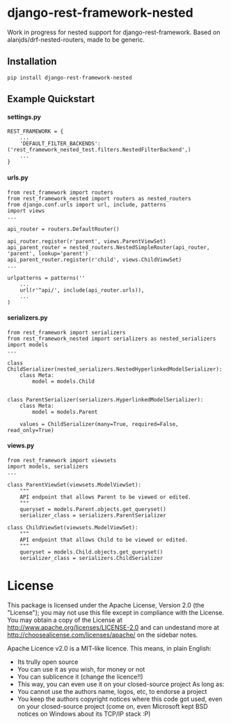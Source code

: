 # django-rest-framework-nested
Work in progress for nested support for django-rest-framework. Based on alanjds/drf-nested-routers, made to be generic.


Installation
------------

```pip install django-rest-framework-nested```


Example Quickstart
----------

#### settings.py
```
REST_FRAMEWORK = {
    ...
    'DEFAULT_FILTER_BACKENDS': ('rest_framework_nested_test.filters.NestedFilterBackend',)
    ...
}
```

#### urls.py
```
from rest_framework import routers
from rest_framework_nested import routers as nested_routers
from django.conf.urls import url, include, patterns
import views
...

api_router = routers.DefaultRouter()

api_router.register(r'parent', views.ParentViewSet)
api_parent_router = nested_routers.NestedSimpleRouter(api_router, 'parent', lookup='parent')
api_parent_router.register(r'child', views.ChildViewSet)
...

urlpatterns = patterns(''
    ...
    url(r'^api/', include(api_router.urls)),
    ...
)
```

#### serializers.py
```
from rest_framework import serializers
from rest_framework_nested import serializers as nested_serializers
import models
...

class ChildSerializer(nested_serializers.NestedHyperlinkedModelSerializer):
    class Meta:
        model = models.Child


class ParentSerializer(serializers.HyperlinkedModelSerializer):
    class Meta:
        model = models.Parent

    values = ChildSerializer(many=True, required=False, read_only=True)
```

#### views.py
```
from rest_framework import viewsets
import models, serializers
...

class ParentViewSet(viewsets.ModelViewSet):
    """
    API endpoint that allows Parent to be viewed or edited.
    """
    queryset = models.Parent.objects.get_queryset()
    serializer_class = serializers.ParentSerializer

class ChildViewSet(viewsets.ModelViewSet):
    """
    API endpoint that allows Child to be viewed or edited.
    """
    queryset = models.Child.objects.get_queryset()
    serializer_class = serializers.ChildSerializer
```

License
=======

This package is licensed under the Apache License, Version 2.0 (the "License");
you may not use this file except in compliance with the License.
You may obtain a copy of the License at http://www.apache.org/licenses/LICENSE-2.0
and can undestand more at http://choosealicense.com/licenses/apache/ on the
sidebar notes.

Apache Licence v2.0 is a MIT-like licence. This means, in plain English:
- Its trully open source
- You can use it as you wish, for money or not
- You can sublicence it (change the licence!!)
- This way, you can even use it on your closed-source project
As long as:
- You cannot use the authors name, logos, etc, to endorse a project
- You keep the authors copyright notices where this code got used, even on your closed-source project
(come on, even Microsoft kept BSD notices on Windows about its TCP/IP stack :P)
